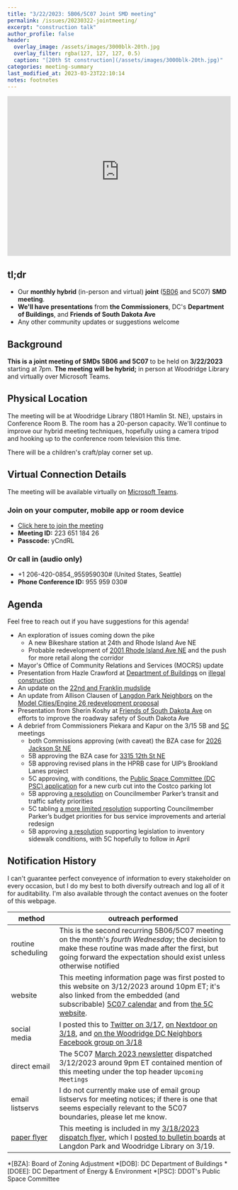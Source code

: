 ```yaml
---
title: "3/22/2023: 5B06/5C07 Joint SMD meeting"
permalink: /issues/20230322-jointmeeting/
excerpt: "construction talk"
author_profile: false
header:
  overlay_image: /assets/images/3000blk-20th.jpg
  overlay_filter: rgba(127, 127, 127, 0.5)
  caption: "[20th St construction](/assets/images/3000blk-20th.jpg)"
categories: meeting-summary
last_modified_at: 2023-03-23T22:10:14
notes: footnotes
---
```

<iframe src="https://dcgovict-my.sharepoint.com/personal/5c07_anc_dc_gov2/_layouts/15/embed.aspx?UniqueId=a098b796-e8b9-4045-acb9-3a619d76144c&embed=%7B%22ust%22%3Atrue%2C%22hv%22%3A%22CopyEmbedCode%22%7D&referrer=StreamWebApp&referrerScenario=EmbedDialog.Create" width="100%" height="360" frameborder="0" scrolling="no" allowfullscreen title="5B06_5C07 Joint SMD Meeting-20230322_190340-Meeting Recording.mp4"></iframe>

## tl;dr
- Our **monthly hybrid** (in-person and virtual) **joint** ([5B06](https://anc5b06.com) and 5C07) **SMD meeting**.
- **We'll have presentations** from **the Commissioners**, DC's **Department of Buildings**, and **Friends of South Dakota Ave**
- Any other community updates or suggestions welcome

## Background
**This is a joint meeting of SMDs 5B06 and 5C07** to be held on **3/22/2023** starting at 7pm. **The meeting will be hybrid;** in person at Woodridge Library and virtually over Microsoft Teams.

## Physical Location
The meeting will be at Woodridge Library (1801 Hamlin St. NE), upstairs in Conference Room B. The room has a 20-person capacity. We'll continue to improve our hybrid meeting techniques, hopefully using a camera tripod and hooking up to the conference room television this time.

There will be a children's craft/play corner set up.

## Virtual Connection Details
The meeting will be available virtually on [Microsoft Teams](https://www.microsoft.com/en-us/microsoft-teams/download-app).
### Join on your computer, mobile app or room device
- [Click here to join the meeting](https://teams.microsoft.com/l/meetup-join/19%3ameeting_YTJjOWU0ZjktMWU3Mi00YmE2LTkyYjUtYmUzYzJlMWE2NGUy%40thread.v2/0?context=%7b%22Tid%22%3a%228fe449f1-8b94-4fb7-9906-6f939da82d73%22%2c%22Oid%22%3a%22fe41fa96-a564-4c7e-bcd4-e44346276d35%22%7d)
- **Meeting ID:** 223 651 184 26
- **Passcode:** yCndRL

### Or call in (audio only)
- +1 206-420-0854,,955959030# (United States, Seattle)
- **Phone Conference ID:** 955 959 030#

## Agenda
Feel free to reach out if you have suggestions for this agenda!

- An exploration of issues coming down the pike
  - A new Bikeshare station at 24th and Rhode Island Ave NE
  - Probable redevelopment of [2001 Rhode Island Ave NE](/issues/2001ria/) and the push for more retail along the corridor
- Mayor's Office of Community Relations and Services (MOCRS) update
- Presentation from Hazle Crawford at [Department of Buildings](https://dob.dc.gov/) on [illegal construction](https://dcra.kustomer.help/contact/illegal-construction-inspection-request-form-SJLMTS2PD)
- An update on the [22nd and Franklin mudslide](/issues/22nd-franklin-mudslide/)
- An update from Allison Clausen of [Langdon Park Neighbors](http://www.langdonparkneighbors.org) on the [Model Cities/Engine 26 redevelopment proposal](/issues/modelcities/)
- Presentation from Sherin Koshy at [Friends of South Dakota Ave](https://twitter.com/FoSDANE) on efforts to improve the roadway safety of South Dakota Ave
- A debrief from Commissioners Piekara and Kapur on the 3/15 5B and [5C](/issues/20230315-5cmeeting/) meetings
  - both Commissions approving (with caveat) the BZA case for [2026 Jackson St NE](/issues/2026jackson/)
  - 5B approving the BZA case for [3315 12th St NE](/issues/3315-12th/)
  - 5B approving revised plans in the HPRB case for UIP’s Brookland Lanes project
  - 5C approving, with conditions, the [Public Space Committee (DC PSC) application](http://localhost:4000/issues/20230315-5cmeeting/#costco-public-space-application) for a new curb cut into the Costco parking lot
  - 5B approving [a resolution](https://docs.google.com/file/d/1Z7nMWZn_69E-rzO87vFSC2HH_mWIbatX/edit?usp=docslist_api&filetype=msword) on Councilmember Parker’s transit and traffic safety priorities
  - 5C tabling [a more limited resolution](https://dcgovict-my.sharepoint.com/personal/5c07_anc_dc_gov2/_layouts/15/onedrive.aspx?id=%2Fpersonal%2F5c07%5Fanc%5Fdc%5Fgov2%2FDocuments%2F20230315%20meeting%2FDraft%5FResolution%5F5C%2DReliable%5FBus%5FService%5FStreet%5FSafety%5FImprovements%2Epdf&parent=%2Fpersonal%2F5c07%5Fanc%5Fdc%5Fgov2%2FDocuments%2F20230315%20meeting&ga=1) supporting Councilmember Parker’s budget priorities for bus service improvements and arterial redesign
  - 5B approving [a resolution](https://docs.google.com/file/d/1vK3v8JpmoY3hbVuafM6k_MaE4peCRrXb/edit?usp=docslist_api&filetype=msword) supporting legislation to inventory sidewalk conditions, with 5C hopefully to follow in April

## Notification History
I can't guarantee perfect conveyence of information to every stakeholder on every occasion, but I do my best to both diversify outreach and log all of it for auditability. I'm also available through the contact avenues on the footer of this webpage.

|method|outreach performed|
|---|---|
|routine scheduling|This is the second recurring 5B06/5C07 meeting on the month's *fourth Wednesday*; the decision to make these routine was made after the first, but going forward the expectation should exist unless otherwise notified|
|website|This meeting information page was first posted to this website on 3/12/2023 around 10pm ET; it's also linked from the embedded (and subscribable) [5C07 calendar](/calendar/) and from [the 5C website](https://anc-5c.com/calendar/).|
|social media|I posted this to [Twitter on 3/17](https://twitter.com/anc5c07/status/1636764893755097088), [on Nextdoor on 3/18](https://nextdoor.com/p/-MNdY8nNnCWg?utm_source=share&extras=MjM2NDU5Nw%3D%3D), and [on the Woodridge DC Neighbors Facebook group on 3/18](https://www.facebook.com/groups/woodridgedc/posts/1614887688985004/)|
|direct email|The 5C07 [March 2023 newsletter](https://mailchi.mp/03ad1c65a72f/anc5c07?e=2c31022c82) dispatched 3/12/2023 around 9pm ET contained mention of this meeting under the top header `Upcoming Meetings`|
|email listservs|I do not currently make use of email group listservs for meeting notices; if there is one that seems especially relevant to the 5C07 boundaries, please let me know.|
|[paper flyer](/flyers/)|This meeting is included in my [3/18/2023 dispatch flyer](/assets/documents/flyer-20230318.pdf), which I [posted to bulletin boards](https://twitter.com/anc5c07/status/1637505422423719936) at Langdon Park and Woodridge Library on 3/19.|

*[BZA]: Board of Zoning Adjustment
*[DOB]: DC Department of Buildings
*[DOEE]: DC Department of Energy & Environment
*[PSC]: DDOT's Public Space Committee